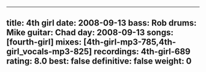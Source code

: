 
---
title: 4th girl
date: 2008-09-13
bass:	Rob
drums:	Mike
guitar:	Chad
day: 2008-09-13
songs: [fourth-girl]
mixes: [4th-girl-mp3-785,4th-girl_vocals-mp3-825]
recordings: 4th-girl-689
rating: 8.0
best: false
definitive: false
weight: 0
---
